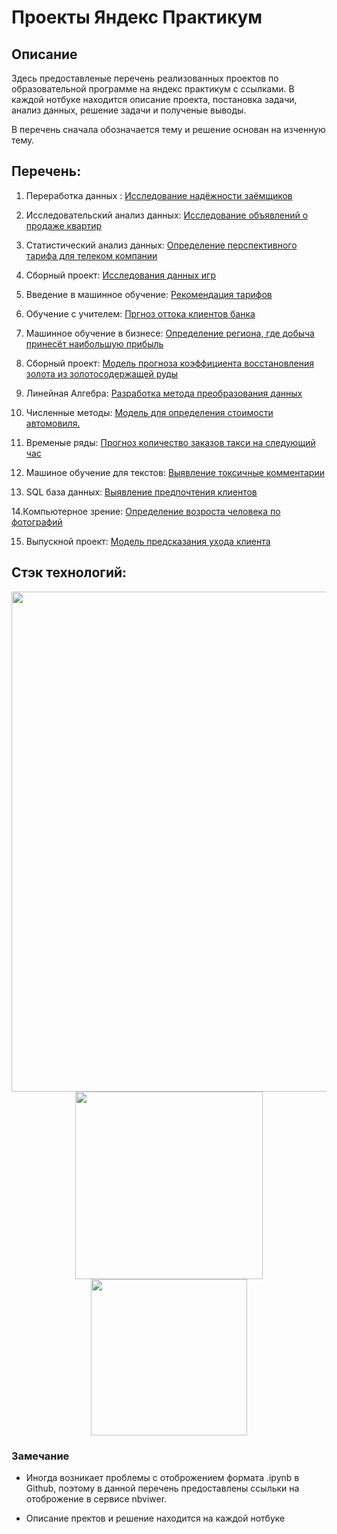 # Проекты Яндекс Практикум 

## Описание

Здесь предоставленые перечень реализованных проектов  по  образовательной программе на яндекс практикум с ссылками. В каждой нотбуке находится описание проекта, постановка задачи, анализ данных, решение задачи и полученые выводы. 

В перечень сначала обозначается тему и решение основан на изченную тему. 

## Перечень:

 1. Переработка данных : [Исследование надёжности заёмщиков](https://nbviewer.jupyter.org/github/FranVV-Ecu/yandex_practicum/blob/master/01%20Предобработка%20данных/01%20Предобработка%20данных%20.ipynb) 


 2. Исследовательский анализ данных: [Исследование объявлений о продаже квартир](https://nbviewer.jupyter.org/github/FranVV-Ecu/yandex_practicum/blob/master/02%20Исследовательский%20анализ%20данных/02%20Исследовательский%20анализ%20данных.ipynb)


3. Статистический анализ данных: [Определение перспективного тарифа для телеком компании](https://nbviewer.jupyter.org/github/FranVV-Ecu/yandex_practicum/blob/master/03%20Статистический%20анализ%20данных/03%20Статистический%20анализ.ipynb)


4.  Сборный проект: [Исследования данных игр](https://nbviewer.jupyter.org/github/FranVV-Ecu/yandex_practicum/blob/master/04%20Сборный%20проект%201/04%20Сборный%20проект%201.ipynb)


5. Введение в машинное обучение: [Рекомендация тарифов](https://nbviewer.jupyter.org/github/FranVV-Ecu/yandex_practicum/blob/master/05%20Введение%20в%20машинное%20обучение/05%20Введение%20в%20машинное%20обучение.ipynb)



 6. Обучение с учителем: [Пргноз оттока клиентов банка](https://nbviewer.jupyter.org/github/FranVV-Ecu/yandex_practicum/blob/master/06%20Обучение%20с%20учителем/06%20Обучение%20с%20учителем.ipynb)



7. Машинное обучение в бизнесе: [Определение региона, где добыча принесёт наибольшую прибыль ](https://nbviewer.jupyter.org/github/FranVV-Ecu/yandex_practicum/blob/master/07%20Машинное%20обучение%20в%20бизнесе/07%20Машинное%20обучение%20в%20бизнесе.ipynb)



8. Сборный проект: [Модель прогноза коэффициента восстановления золота из золотосодержащей руды](https://nbviewer.jupyter.org/github/FranVV-Ecu/yandex_practicum/blob/master/08%20Сборный%20проект%202/08%20Сборный%20проект%202.ipynb)


9. Линейная Алгебра: [Разработка метода преобразования данных](https://nbviewer.jupyter.org/github/FranVV-Ecu/yandex_practicum/blob/master/09%20Линейная%20Алгебра/09%20Линейная%20алгебра.ipynb)

10. Численные методы: [Модель для определения стоимости автомовиля.](https://nbviewer.jupyter.org/github/FranVV-Ecu/yandex_practicum/blob/master/10%20Численные%20методы/10%20number_methods.ipynb)

11. Временые ряды: [Прогноз количество заказов такси на следующий час](https://nbviewer.jupyter.org/github/FranVV-Ecu/yandex_practicum/blob/master/11%20Временые%20ряды/11%20Временые%20ряды.ipynb)

12. Машиное обучение для текстов: [Выявление токсичные комментарии](https://nbviewer.jupyter.org/github/FranVV-Ecu/yandex_practicum/blob/master/12%20Машиное%20обучение%20для%20текстов/12%20Машиное%20обучение%20для%20текста%20.ipynb)

13. SQL база данных: [Выявление предпочтения клиентов](https://nbviewer.jupyter.org/github/FranVV-Ecu/yandex_practicum/blob/master/13%20SQL%20база%20данных/13%20SQL%20база%20данных.ipynb)

14.Компьютерное зрение: [Определение возроста человека по фотографий](https://nbviewer.jupyter.org/github/FranVV-Ecu/yandex_practicum/blob/master/14%20Компьютерное%20зрение/14%20Компьтероне%20зрение.ipynb)

15. Выпускной проект: [Модель предсказания ухода клиента](https://nbviewer.jupyter.org/github/FranVV-Ecu/yandex_practicum/blob/master/16%20Выпусконой%20проект/16%20Финальный%20проект.ipynb)

## Стэк технологий:

<p align="center">

<img src="https://cdn.fs.teachablecdn.com/ObeQI4RnRimzDdQo6R41" width="800">
<img src="https://miro.medium.com/max/633/1*Y2v3PrF1rUQRUHwOcXJznA.png" width="300">
<img src="https://media-exp1.licdn.com/dms/image/C4D12AQH8KUjpcLFczw/article-cover_image-shrink_600_2000/0?e=1603324800&v=beta&t=tMQOA_kdisIaHw-3BBCEfFnnjHEyMhZO1ykiEX8aS6o" width="250">
</p>

### Замечание

* Иногда возникает проблемы с отоброжением формата .ipynb в Github, поэтому в данной перечень предоставлены ссыльки на отоброжение в сервисе nbviwer.

* Описание пректов и решение находится на каждой нотбуке


